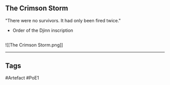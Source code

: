 ## The Crimson Storm
"There were no survivors. It had only been fired twice."
- Order of the Djinn inscription
##
![[The Crimson Storm.png]]

---
## Tags
#Artefact
#PoE1